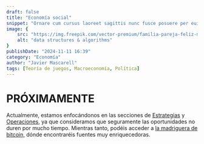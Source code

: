 ```yaml
---
draft: false
title: "Economía social"
snippet: "Ornare cum cursus laoreet sagittis nunc fusce posuere per euismod dis vehicula a, semper fames lacus maecenas dictumst pulvinar neque enim non potenti. Torquent hac sociosqu eleifend potenti."
image: {
    src: "https://img.freepik.com/vector-premium/familia-pareja-feliz-miniatura-pie-casa-madera-como-propiedad-o-plan-hipoteca-financiera_926199-3752293.jpg",
    alt: "data structures & algorithms"
}
publishDate: "2024-11-11 16:39"
category: "Economía"
author: "Javier Mascarell"
tags: [Teoría de juegos, Macroeconomía, Política]
---
```


<div
 class="mx-auto prose prose-lg mt-6 max-w-3xl prose-h3:underline prose-p:text-justify">

<h1 class="text-4xl sm:text-5xl font-bold text-center tracking-widest text-orange-400">
    PRÓXIMAMENTE
  </h1>

<p class= "text-lg tracking-wide">Actualmente, estamos enfocándonos en las secciones de <a href="/estrategias" class="text-blue-500 underline">Estrategias</a> y <a href="/operaciones" class="text-blue-500 underline">Operaciones</a>, ya que consideramos que seguramente las oportunidades no duren por mucho tiempo. Mientras tanto, podéis acceder a <a href="/madriguera/bitcoin" class="text-blue-500 underline">la madriguera de bitcoin,</a> dónde encontraréis fuentes muy enriquecedoras. </p>

</div>

